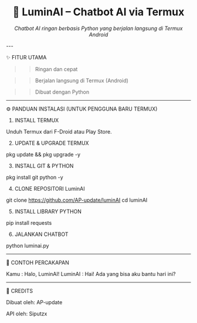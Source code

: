 <h1 align="center">🤖 LuminAI – Chatbot AI via Termux</h1><p align="center"><em>Chatbot AI ringan berbasis Python yang berjalan langsung di Termux Android</em></p>
---

✨ FITUR UTAMA

>> Ringan dan cepat

>> Berjalan langsung di Termux (Android)

>> Dibuat dengan Python


---

⚙️ PANDUAN INSTALASI (UNTUK PENGGUNA BARU TERMUX)

1. INSTALL TERMUX

Unduh Termux dari F-Droid atau Play Store.

2. UPDATE & UPGRADE TERMUX

pkg update && pkg upgrade -y

3. INSTALL GIT & PYTHON

pkg install git python -y

4. CLONE REPOSITORI LuminAI

git clone https://github.com/AP-update/luminAI
cd luminAI

5. INSTALL LIBRARY PYTHON

pip install requests

6. JALANKAN CHATBOT

python luminai.py


---

💬 CONTOH PERCAKAPAN

Kamu : Halo, LuminAI!
LuminAI   : Hai! Ada yang bisa aku bantu hari ini?


---

🙌 CREDITS

Dibuat oleh: AP-update

API oleh: Siputzx



